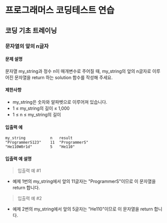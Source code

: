 # 프로그래머스 코딩테스트 연습

## 코딩 기초 트레이닝

### 문자열의 앞의 n글자

#### 문제 설명
문자열 my_string과 정수 n이 매개변수로 주어질 때, my_string의 앞의 n글자로 이루어진 문자열을 return 하는 solution 함수를 작성해 주세요.

#### 제한사항
- my_string은 숫자와 알파벳으로 이루어져 있습니다.
- 1 ≤ my_string의 길이 ≤ 1,000
- 1 ≤ n ≤ my_string의 길이

#### 입출력 예
```
my_string	        n	result
"ProgrammerS123"	11	"ProgrammerS"
"He110W0r1d"	    5	"He110"
```

#### 입출력 예 설명
> 입출력 예 #1
- 예제 1번의 my_string에서 앞의 11글자는 "ProgrammerS"이므로 이 문자열을 return 합니다.

> 입출력 예 #2
- 예제 2번의 my_string에서 앞의 5글자는 "He110"이므로 이 문자열을 return 합니다.


